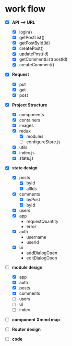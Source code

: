 # work flow
* [x] **API --> URL**
	* [x] login()
	* [x] getPostList()
	* [x] getPostById(id)
	* [x] createPost()
	* [x] updatePost(id)
	* [x] getCommentList(postId)
	* [x] createComment()
* [x] **Request**
	* [x] put
	* [x] get
	* [x] post
* [x] **Project Structure**
  * [x] components
  * [x] containers
  * [x] images
  * [x] redux
    * [x] modules
    * [ ] configureStore.js
  * [x] utils
  * [x] index.js
  * [x] state.js
* [x] **state design**
  * [x] posts
    * [x] byId
    * [x] allIds
  * [x] comments
  	* [x] byPost
    * [x] byId
  * [x] users
  * [x] app
    * requestQuantity
    * error
  * [x] auth
  	* username
  	* userId
  * [x] ui
  	* addDialogOpen
  	* editDialogOpen
* [ ] **module design**
  * [x] app
  * [x] auth
  * [x] posts
  * [x] comments
  * [ ] users
  * [ ] ui
  * [ ] index
* [ ] **component Xmind map**
* [ ] **Router design**
* [ ] **code**  


